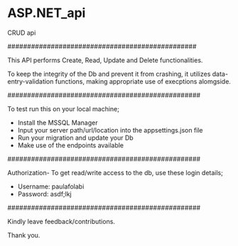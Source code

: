 # ASP.NET_api

CRUD api

################################################

This API performs Create, Read, Update and Delete functionalities.

To keep the integrity of the Db and prevent it from crashing,
it utilizes data-entry-validation functions, making appropriate use of execptions alomgside.

#################################################

To test run this on your local machine;

- Install the MSSQL Manager
- Input your server path/url/location into the appsettings.json file
- Run your migration and update your Db
- Make use of the endpoints available

#################################################

Authorization- To get read/write access to the db, use these login details;

- Username: paulafolabi
- Password: asdf;lkj

#################################################

Kindly leave feedback/contributions.

Thank you.

